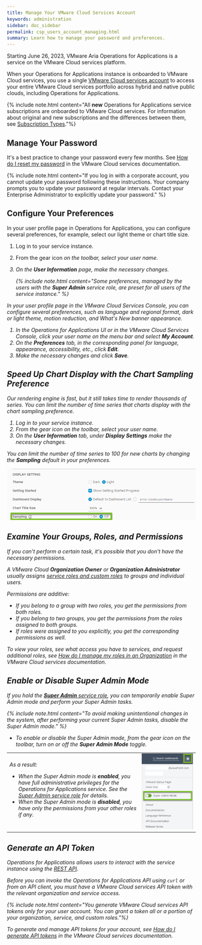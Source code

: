 ```yaml
---
title: Manage Your VMware Cloud Services Account
keywords: administration
sidebar: doc_sidebar
permalink: csp_users_account_managing.html
summary: Learn how to manage your password and preferences.
---
```


Starting June 26, 2023, VMware Aria Operations for Applications is a service on the VMware Cloud services platform.

When your Operations for Applications instance is onboarded to VMware Cloud services, you use a single [VMware Cloud services account](csp_getting_started.html#whats-a-vmware-cloud-services-account) to access your entire VMware Cloud services portfolio across hybrid and native public clouds, including Operations for Applications.

{% include note.html content="All **new** Operations for Applications service subscriptions are onboarded to VMware Cloud services. For information about original and new subscriptions and the differences between them, see [Subscription Types](subscriptions-differences.html)."%}

<!--- We are in the process of incrementally onboarding the existing Operations for Applications instances to VMware Cloud services.-->

## Manage Your Password

It's a best practice to change your password every few months. See [How do I reset my password](https://docs.vmware.com/en/VMware-Cloud-services/services/Using-VMware-Cloud-Services/GUID-8FD73719-36EE-4414-B3A2-AA1B9687BE4D.html) in the VMware Cloud services documentation.

{% include note.html content="If you log in with a corporate account, you cannot update your password following these instructions. Your company prompts you to update your password at regular intervals. Contact your Enterprise Administrator to explicitly update your password." %}

## Configure Your Preferences

In your user profile page in Operations for Applications, you can configure several preferences, for example, select our light theme or chart title size.
1. Log in to your service instance.
1. From the gear icon <i class="fa fa-cog"/> on the toolbar, select your user name.
1. On the **User Information** page, make the necessary changes.

    {% include note.html content="Some preferences, managed by the users with the **Super Admin** service role, are preset for all users of the service instance." %}

In your user profile page in the VMware Cloud Services Console, you can configure several preferences, such as language and regional format, dark or light theme, motion reduction, and What's New banner appearance.
1. In the Operations for Applications UI or in the VMware Cloud Services Console, click your user name on the menu bar and select **My Account**.
1. On the **Preferences** tab, in the corresponding panel for language, appearance, accessibility, etc., click **Edit**.
1. Make the necessary changes and click **Save**.

## Speed Up Chart Display with the Chart Sampling Preference

Our rendering engine is fast, but it still takes time to render thousands of series. You can limit the number of time series that charts display with the chart sampling preference.

1. Log in to your service instance.
1. From the gear icon <i class="fa fa-cog"/> on the toolbar, select your user name.
1. On the **User Information** tab, under **Display Settings** make the necessary changes.

You can limit the number of time series to 100 for new charts by changing the **Sampling** default in your preferences.

![sampling preference](images/sampling_preference.png)


## Examine Your Groups, Roles, and Permissions

If you can't perform a certain task, it's possible that you don't have the necessary permissions.

A VMware Cloud **Organization Owner** or **Organization Administrator** usually assigns [service roles and custom roles](csp_users_roles.html) to groups and individual users.

Permissions are additive:
* If you belong to a group with two roles, you get the permissions from both roles.
* If you belong to two groups, you get the permissions from the roles assigned to both groups.
* If roles were assigned to you explicitly, you get the corresponding permissions as well.

To view your roles, see what access you have to services, and request additional roles, see [How do I manage my roles in an Organization](https://docs.vmware.com/en/VMware-Cloud-services/services/Using-VMware-Cloud-Services/GUID-528C2CE3-6335-43A2-99F1-B722464F0A1D.html) in the VMware Cloud services documentation.

## Enable or Disable Super Admin Mode

If you hold the [**Super Admin** service role](csp_users_roles.html#operations-for-applications-service-roles-built-in), you can temporarily enable Super Admin mode and perform your Super Admin tasks.

{% include note.html content="To avoid making unintentional changes in the system, after performing your current Super Admin tasks, disable the Super Admin mode." %}

* To enable or disable the Super Admin mode, from the gear icon <i class="fa fa-cog"/> on the toolbar, turn on or off the **Super Admin Mode** toggle.

<table>
    <tbody>
        <tr>
            <td width="70%">As a result:
            <ul>
            <li>When the Super Admin mode is <strong>enabled</strong>, you have full administrative privileges for the Operations for Applications service. See the <a href="csp_users_roles.html#operations-for-applications-service-roles-built-in">Super Admin service role</a> for details.</li>
            <li>When the Super Admin mode is <strong>disabled</strong>, you have only the permissions from your other roles if any.</li>
            </ul></td>
            <td width="30%"><img src="/images/super_admin_mode.png" alt="A screenshot of the drop-down menu with the Super Admin Mode toggle.">
            </td>
        </tr>
    </tbody>
</table>

## Generate an API Token

Operations for Applications allows users to interact with the service instance using the [REST API](wavefront_api.html).

Before you can invoke the Operations for Applications API using `curl` or from an API client, you must have a VMware Cloud services API token with the relevant organization and service access. 

{% include note.html content="You generate VMware Cloud services API tokens only for your user account. You can grant a token all or a portion of your organization, service, and custom roles."%}

To generate and manage API tokens for your account, see [How do I generate API tokens](https://docs.vmware.com/en/VMware-Cloud-services/services/Using-VMware-Cloud-Services/GUID-E2A3B1C1-E9AD-4B00-A6B6-88D31FCDDF7C.html) in the VMware Cloud services documentation.
